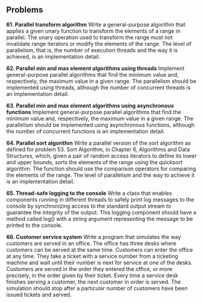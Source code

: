 ## Problems

**61. Parallel transform algorithm**
Write a general-purpose algorithm that applies a given unary function to transform the
elements of a range in parallel. The unary operation used to transform the range must not
invalidate range iterators or modify the elements of the range. The level of parallelism, that
is, the number of execution threads and the way it is achieved, is an implementation detail.

**62. Parallel min and max element algorithms
using threads**
Implement general-purpose parallel algorithms that find the minimum value
and, respectively, the maximum value in a given range. The parallelism should be
implemented using threads, although the number of concurrent threads is an
implementation detail.

**63. Parallel min and max element algorithms using asynchronous functions**
Implement general-purpose parallel algorithms that find the minimum value and,
respectively, the maximum value in a given range. The parallelism should be implemented
using asynchronous functions, although the number of concurrent functions is an
implementation detail.

**64. Parallel sort algorithm**
Write a parallel version of the sort algorithm as defined for problem 53. Sort Algorithm,
in Chapter 6, Algorithms and Data Structures, which, given a pair of random access iterators
to define its lower and upper bounds, sorts the elements of the range using the quicksort
algorithm. The function should use the comparison operators for comparing the elements
of the range. The level of parallelism and the way to achieve it is an implementation detail.

**65. Thread-safe logging to the console**
Write a class that enables components running in different threads to safely print log
messages to the console by synchronizing access to the standard output stream to
guarantee the integrity of the output. This logging component should have a method called
log() with a string argument representing the message to be printed to the console.

**66. Customer service system**
Write a program that simulates the way customers are served in an office. The office has
three desks where customers can be served at the same time. Customers can enter the office
at any time. They take a ticket with a service number from a ticketing machine and wait
until their number is next for service at one of the desks. Customers are served in the order
they entered the office, or more precisely, in the order given by their ticket. Every time a
service desk finishes serving a customer, the next customer in order is served. The
simulation should stop after a particular number of customers have been issued tickets and
served.